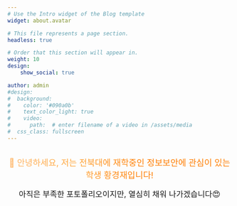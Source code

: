 ```yaml
---
# Use the Intro widget of the Blog template
widget: about.avatar

# This file represents a page section.
headless: true

# Order that this section will appear in.
weight: 10
design:
    show_social: true

author: admin
#design:
#  background:
#    color: '#090a0b'
#    text_color_light: true
#    video:
#      path:  # enter filename of a video in /assets/media
#  css_class: fullscreen
---
```


<!-- SEO 메타 태그 -->
<meta name="description" content="전북대학교 산업정보시스템공학과 황경재 학생의 포트폴리오 사이트입니다. 정보보안, 웹해킹, CTF, 웹개발 프로젝트를 소개합니다.">
<meta name="keywords" content="황경재, 전북대, 정보보안, 웹해킹, CTF, 웹개발, 포트폴리오, 산업정보시스템공학과, 컴퓨터인공지능학부">
<meta name="author" content="황경재">
<meta property="og:title" content="황경재 Portfolio - 전북대 정보보안 학생">
<meta property="og:description" content="전북대학교 산업정보시스템공학과 황경재 학생의 포트폴리오 사이트입니다. 정보보안, 웹해킹, CTF, 웹개발 프로젝트를 소개합니다.">
<meta property="og:type" content="website">
<meta property="og:url" content="https://hwang-pro.github.io/myfirstportfolio/">

<div style="text-align: center; margin: 2rem 0;">
  <p style="font-size: 1.2rem; background: #FFB76B; background: linear-gradient(to right, #FFB76B 0%, #FFA73D 30%, #FF7C00 60%, #FF7F04 100%); -webkit-background-clip: text; -webkit-text-fill-color: transparent; margin: 0;">
    👋 안녕하세요, 저는 전북대에 재학중인 정보보안에 관심이 있는 학생 황경재입니다!
  </p>
  <p style="margin: 1rem 0 0 0; font-size: 1.1rem;">
    아직은 부족한 포토폴리오이지만, 열심히 채워 나가겠습니다😍
  </p>
</div>
